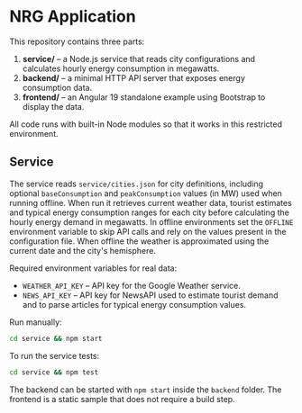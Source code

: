 # NRG Application

This repository contains three parts:

1. **service/** – a Node.js service that reads city configurations and calculates hourly energy consumption in megawatts.
2. **backend/** – a minimal HTTP API server that exposes energy consumption data.
3. **frontend/** – an Angular 19 standalone example using Bootstrap to display the data.

All code runs with built-in Node modules so that it works in this restricted environment.

## Service

The service reads `service/cities.json` for city definitions, including optional
`baseConsumption` and `peakConsumption` values (in MW) used when running
offline. When run it retrieves current weather data, tourist estimates and
typical energy consumption ranges for each city before calculating the hourly
energy demand in megawatts. In offline environments set the `OFFLINE`
environment variable to skip API calls and rely on the values present in the
configuration file. When offline the weather is approximated using the current
date and the city's hemisphere.

Required environment variables for real data:

- `WEATHER_API_KEY` – API key for the Google Weather service.
- `NEWS_API_KEY` – API key for NewsAPI used to estimate tourist demand and to
  parse articles for typical energy consumption values.

Run manually:

```bash
cd service && npm start
```

To run the service tests:
```bash
cd service && npm test
```

The backend can be started with `npm start` inside the `backend` folder. The frontend is a static sample that does not require a build step.
